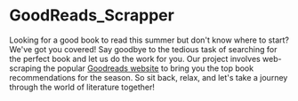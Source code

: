 # GoodReads_Scrapper

Looking for a good book to read this summer but don't know where to start? We've got you covered! Say goodbye to the tedious task of searching for the perfect book and let us do the work for you. Our project involves web-scraping the popular [Goodreads website](https://www.goodreads.com/) to bring you the top book recommendations for the season. So sit back, relax, and let's take a journey through the world of literature together!
